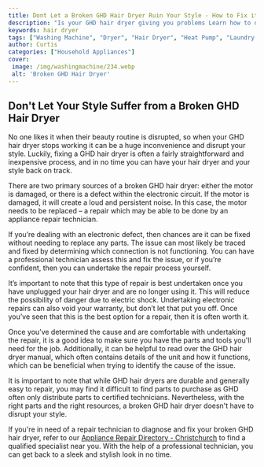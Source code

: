 ```yaml
---
title: Dont Let a Broken GHD Hair Dryer Ruin Your Style - How to Fix it
description: "Is your GHD hair dryer giving you problems Learn how to quickly and easily fix a broken GHD hair dryer and keep your style looking great"
keywords: hair dryer
tags: ["Washing Machine", "Dryer", "Hair Dryer", "Heat Pump", "Laundry Appliances"]
author: Curtis
categories: ["Household Appliances"]
cover: 
 image: /img/washingmachine/234.webp
 alt: 'Broken GHD Hair Dryer'
---
```

## Don't Let Your Style Suffer from a Broken GHD Hair Dryer
No one likes it when their beauty routine is disrupted, so when your GHD hair dryer stops working it can be a huge inconvenience and disrupt your style. Luckily, fixing a GHD hair dryer is often a fairly straightforward and inexpensive process, and in no time you can have your hair dryer and your style back on track.

There are two primary sources of a broken GHD hair dryer: either the motor is damaged, or there is a defect within the electronic circuit. If the motor is damaged, it will create a loud and persistent noise. In this case, the motor needs to be replaced – a repair which may be able to be done by an appliance repair technician. 

If you’re dealing with an electronic defect, then chances are it can be fixed without needing to replace any parts. The issue can most likely be traced and fixed by determining which connection is not functioning. You can have a professional technician assess this and fix the issue, or if you’re confident, then you can undertake the repair process yourself.

It’s important to note that this type of repair is best undertaken once you have unplugged your hair dryer and are no longer using it. This will reduce the possibility of danger due to electric shock. Undertaking electronic repairs can also void your warranty, but don’t let that put you off. Once you’ve seen that this is the best option for a repair, then it is often worth it.

Once you’ve determined the cause and are comfortable with undertaking the repair, it is a good idea to make sure you have the parts and tools you'll need for the job. Additionally, it can be helpful to read over the GHD hair dryer manual, which often contains details of the unit and how it functions, which can be beneficial when trying to identify the cause of the issue.

It is important to note that while GHD hair dryers are durable and generally easy to repair, you may find it difficult to find parts to purchase as GHD often only distribute parts to certified technicians. Nevertheless, with the right parts and the right resources, a broken GHD hair dryer doesn't have to disrupt your style.

If you're in need of a repair technician to diagnose and fix your broken GHD hair dryer, refer to our [Appliance Repair Directory - Christchurch](./pages/appliance-repair-technicians/new-zealand/christchurch) to find a qualified specialist near you. With the help of a professional technician, you can get back to a sleek and stylish look in no time.

